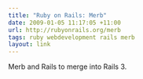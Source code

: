 ```yaml
---
title: "Ruby on Rails: Merb"
date: 2009-01-05 11:17:05 +11:00
url: http://rubyonrails.org/merb
tags: ruby webdevelopment rails merb
layout: link
---
```

Merb and Rails to merge into Rails 3.
